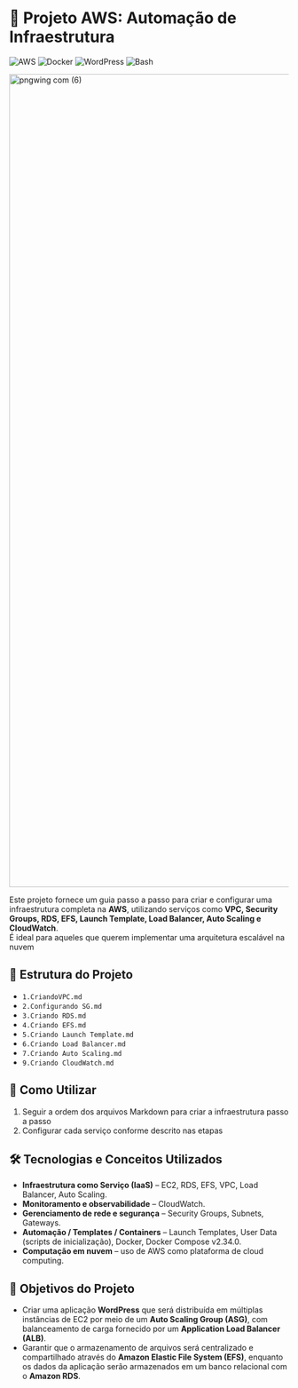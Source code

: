 # 🚀 Projeto AWS: Automação de Infraestrutura

![AWS](https://img.shields.io/badge/AWS-Cloud-orange?logo=amazon-aws) ![Docker](https://img.shields.io/badge/Docker-Container-blue?logo=docker) ![WordPress](https://img.shields.io/badge/WordPress-CMS-blue?logo=wordpress) ![Bash](https://img.shields.io/badge/Bash-Scripting-green?logo=gnu-bash)

  <img width="2500" height="1465" alt="pngwing com (6)" src="https://github.com/user-attachments/assets/e3209c76-d5e2-43a3-9570-95d0b334e667" />


Este projeto fornece um guia passo a passo para criar e configurar uma infraestrutura completa na **AWS**, utilizando serviços como **VPC, Security Groups, RDS, EFS, Launch Template, Load Balancer, Auto Scaling e CloudWatch**.  
É ideal para aqueles que querem implementar uma arquitetura escalável na nuvem


## 📂 Estrutura do Projeto

  - `1.CriandoVPC.md`
  - `2.Configurando SG.md`
  - `3.Criando RDS.md`
  - `4.Criando EFS.md`
  - `5.Criando Launch Template.md`
  - `6.Criando Load Balancer.md`
  - `7.Criando Auto Scaling.md`
  - `9.Criando CloudWatch.md`


## 📝 Como Utilizar

  1. Seguir a ordem dos arquivos Markdown para criar a infraestrutura passo a passo  
  2. Configurar cada serviço conforme descrito nas etapas 


## 🛠 Tecnologias e Conceitos Utilizados

  - **Infraestrutura como Serviço (IaaS)** – EC2, RDS, EFS, VPC, Load Balancer, Auto Scaling.  
  - **Monitoramento e observabilidade** – CloudWatch.  
  - **Gerenciamento de rede e segurança** – Security Groups, Subnets, Gateways.  
  - **Automação / Templates / Containers** – Launch Templates, User Data (scripts de inicialização), Docker, Docker Compose v2.34.0.  
  - **Computação em nuvem** – uso de AWS como plataforma de cloud computing.


## 🎯 Objetivos do Projeto

  - Criar uma aplicação **WordPress** que será distribuída em múltiplas instâncias de EC2 por meio de um **Auto Scaling Group (ASG)**, com balanceamento de carga fornecido por um **Application Load Balancer (ALB)**.  
  - Garantir que o armazenamento de arquivos será centralizado e compartilhado através do **Amazon Elastic File System (EFS)**, enquanto os dados da aplicação serão armazenados em um banco relacional com o **Amazon RDS**.






